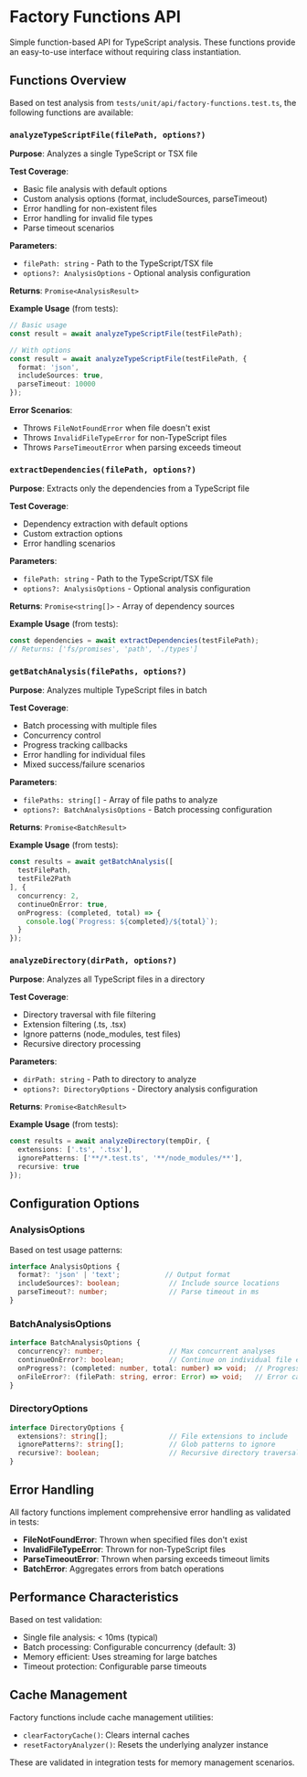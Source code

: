 # Factory Functions API

Simple function-based API for TypeScript analysis. These functions provide an easy-to-use interface without requiring class instantiation.

## Functions Overview

Based on test analysis from `tests/unit/api/factory-functions.test.ts`, the following functions are available:

### `analyzeTypeScriptFile(filePath, options?)`

**Purpose**: Analyzes a single TypeScript or TSX file

**Test Coverage**:
- Basic file analysis with default options
- Custom analysis options (format, includeSources, parseTimeout)
- Error handling for non-existent files
- Error handling for invalid file types
- Parse timeout scenarios

**Parameters**:
- `filePath: string` - Path to the TypeScript/TSX file
- `options?: AnalysisOptions` - Optional analysis configuration

**Returns**: `Promise<AnalysisResult>`

**Example Usage** (from tests):
```typescript
// Basic usage
const result = await analyzeTypeScriptFile(testFilePath);

// With options
const result = await analyzeTypeScriptFile(testFilePath, {
  format: 'json',
  includeSources: true,
  parseTimeout: 10000
});
```

**Error Scenarios**:
- Throws `FileNotFoundError` when file doesn't exist
- Throws `InvalidFileTypeError` for non-TypeScript files
- Throws `ParseTimeoutError` when parsing exceeds timeout

### `extractDependencies(filePath, options?)`

**Purpose**: Extracts only the dependencies from a TypeScript file

**Test Coverage**:
- Dependency extraction with default options
- Custom extraction options
- Error handling scenarios

**Parameters**:
- `filePath: string` - Path to the TypeScript/TSX file
- `options?: AnalysisOptions` - Optional analysis configuration

**Returns**: `Promise<string[]>` - Array of dependency sources

**Example Usage** (from tests):
```typescript
const dependencies = await extractDependencies(testFilePath);
// Returns: ['fs/promises', 'path', './types']
```

### `getBatchAnalysis(filePaths, options?)`

**Purpose**: Analyzes multiple TypeScript files in batch

**Test Coverage**:
- Batch processing with multiple files
- Concurrency control
- Progress tracking callbacks
- Error handling for individual files
- Mixed success/failure scenarios

**Parameters**:
- `filePaths: string[]` - Array of file paths to analyze
- `options?: BatchAnalysisOptions` - Batch processing configuration

**Returns**: `Promise<BatchResult>`

**Example Usage** (from tests):
```typescript
const results = await getBatchAnalysis([
  testFilePath,
  testFile2Path
], {
  concurrency: 2,
  continueOnError: true,
  onProgress: (completed, total) => {
    console.log(`Progress: ${completed}/${total}`);
  }
});
```

### `analyzeDirectory(dirPath, options?)`

**Purpose**: Analyzes all TypeScript files in a directory

**Test Coverage**:
- Directory traversal with file filtering
- Extension filtering (.ts, .tsx)
- Ignore patterns (node_modules, test files)
- Recursive directory processing

**Parameters**:
- `dirPath: string` - Path to directory to analyze
- `options?: DirectoryOptions` - Directory analysis configuration

**Returns**: `Promise<BatchResult>`

**Example Usage** (from tests):
```typescript
const results = await analyzeDirectory(tempDir, {
  extensions: ['.ts', '.tsx'],
  ignorePatterns: ['**/*.test.ts', '**/node_modules/**'],
  recursive: true
});
```

## Configuration Options

### AnalysisOptions

Based on test usage patterns:

```typescript
interface AnalysisOptions {
  format?: 'json' | 'text';           // Output format
  includeSources?: boolean;            // Include source locations
  parseTimeout?: number;               // Parse timeout in ms
}
```

### BatchAnalysisOptions

```typescript
interface BatchAnalysisOptions {
  concurrency?: number;                // Max concurrent analyses
  continueOnError?: boolean;           // Continue on individual file errors
  onProgress?: (completed: number, total: number) => void;  // Progress callback
  onFileError?: (filePath: string, error: Error) => void;   // Error callback
}
```

### DirectoryOptions

```typescript
interface DirectoryOptions {
  extensions?: string[];               // File extensions to include
  ignorePatterns?: string[];           // Glob patterns to ignore
  recursive?: boolean;                 // Recursive directory traversal
}
```

## Error Handling

All factory functions implement comprehensive error handling as validated in tests:

- **FileNotFoundError**: Thrown when specified files don't exist
- **InvalidFileTypeError**: Thrown for non-TypeScript files
- **ParseTimeoutError**: Thrown when parsing exceeds timeout limits
- **BatchError**: Aggregates errors from batch operations

## Performance Characteristics

Based on test validation:

- Single file analysis: < 10ms (typical)
- Batch processing: Configurable concurrency (default: 3)
- Memory efficient: Uses streaming for large batches
- Timeout protection: Configurable parse timeouts

## Cache Management

Factory functions include cache management utilities:

- `clearFactoryCache()`: Clears internal caches
- `resetFactoryAnalyzer()`: Resets the underlying analyzer instance

These are validated in integration tests for memory management scenarios.